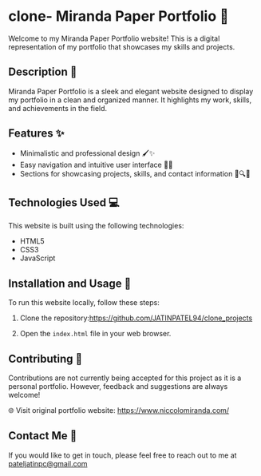 
# clone- Miranda Paper Portfolio 📄

Welcome to my Miranda Paper Portfolio website! This is a digital representation of my portfolio that showcases my skills and projects.

## Description 📝

Miranda Paper Portfolio is a sleek and elegant website designed to display my portfolio in a clean and organized manner. It highlights my work, skills, and achievements in the field.

## Features ✨

- Minimalistic and professional design 🖌️✨
- Easy navigation and intuitive user interface 🚀🌐
- Sections for showcasing projects, skills, and contact information 📂🔍📧

## Technologies Used 💻

This website is built using the following technologies:

- HTML5
- CSS3
- JavaScript

## Installation and Usage 🚀

To run this website locally, follow these steps:

1. Clone the repository:https://github.com/JATINPATEL94/clone_projects

2. Open the `index.html` file in your web browser.

## Contributing 🤝

Contributions are not currently being accepted for this project as it is a personal portfolio. However, feedback and suggestions are always welcome!

🌐 Visit original portfolio website: https://www.niccolomiranda.com/

## Contact Me 📧

If you would like to get in touch, please feel free to reach out to me at pateljatinpc@gmail.com 

